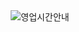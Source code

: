 <div align="center">
  <img src="https://github.com/user-attachments/assets/2aab439d-374f-461d-91ff-74363f42a7c0" alt="영업시간안내" />
</div>
